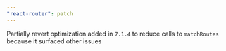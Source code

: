 ```yaml
---
"react-router": patch
---
```


Partially revert optimization added in `7.1.4` to reduce calls to `matchRoutes` because it surfaced other issues
